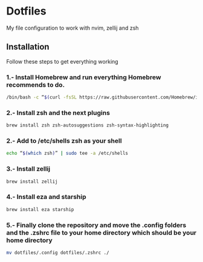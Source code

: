 # Dotfiles

My file configuration to work with nvim, zellij and zsh

## Installation

Follow these steps to get everything working

### 1.- Install Homebrew and run everything Homebrew recommends to do.

```bash
/bin/bash -c “$(curl -fsSL https://raw.githubusercontent.com/Homebrew/install/HEAD/install.sh)”
```

### 2.- Install zsh and the next plugins

```bash
brew install zsh zsh-autosuggestions zsh-syntax-highlighting
```

### 2.- Add to /etc/shells zsh as your shell

```bash
echo “$(which zsh)” | sudo tee -a /etc/shells
```

### 3.- Install zellij

```bash
brew install zellij
```

### 4.- Install eza and starship

```bash
brew install eza starship
```

### 5.- Finally clone the repository and move the .config folders and the .zshrc file to your home directory which should be your home directory

```bash
mv dotfiles/.config dotfiles/.zshrc ./
```
